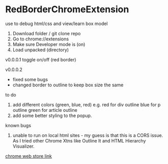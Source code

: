 # RedBorderChromeExtension
use to debug html/css and view/learn box model

1. Download folder / git clone repo 
2. Go to chrome://extensions
3. Make sure Developer mode is (on)
4. Load unpacked (directory)

v0.0.0.1
toggle on/off (red border)

v0.0.0.2
- fixed some bugs 
- changed border to outline to keep box size the same

to do
1. add different colors (green, blue, red)
e.g. red for div outline
blue for p outline
green for article outline
2. add some better styling to the popup.

known bugs
1. unable to run on local html sites - my guess is that this is a CORS issue. As I tried other Chrome Xtns like Outline It and HTML Hierarchy Visualizer. 

[chrome web store link](https://chrome.google.com/webstore/detail/red-border-chrome-extensi/cgbdhepdbbcdfdlopicohifabajofjbg)
